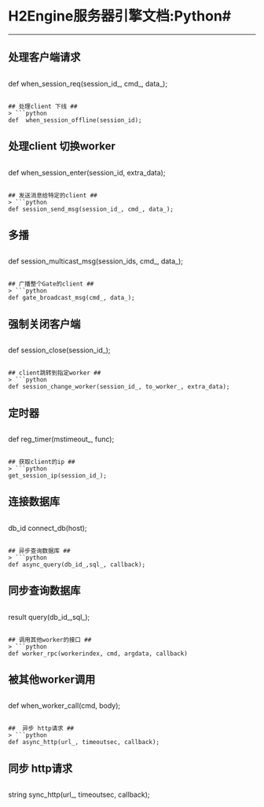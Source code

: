 # H2Engine服务器引擎文档:Python#
* * *
## 处理客户端请求 ##
> ```python
def  when_session_req(session_id_, cmd_, data_);
```

## 处理client 下线 ##
> ```python
def  when_session_offline(session_id);
```

## 处理client 切换worker ##
> ```python
def  when_session_enter(session_id, extra_data);
``` 

## 发送消息给特定的client ##
> ```python
def session_send_msg(session_id_, cmd_, data_);
```

## 多播 ##
> ```python
def session_multicast_msg(session_ids, cmd_, data_);
```

## 广播整个Gate的client ##
> ```python
def gate_broadcast_msg(cmd_, data_);
```

## 强制关闭客户端 ##
> ```python
def session_close(session_id_);
```

## client跳转到指定worker ##
> ```python
def session_change_worker(session_id_, to_worker_, extra_data);
```

## 定时器 ##
> ```python
def reg_timer(mstimeout_, func);
```

## 获取client的ip ##
> ```python
get_session_ip(session_id_);
```

## 连接数据库 ##
> ```python
db_id connect_db(host);
```

## 异步查询数据库 ##
> ```python
def async_query(db_id_,sql_, callback);
```

## 同步查询数据库 ##
> ```python
result query(db_id_,sql_);
```

## 调用其他worker的接口 ##
> ```python
def worker_rpc(workerindex, cmd, argdata, callback)
```

## 被其他worker调用 ##
> ```python
def when_worker_call(cmd, body);
```

##  异步 http请求 ##
> ```python
def async_http(url_, timeoutsec, callback);
```

##  同步 http请求 ##
> ```python
string sync_http(url_, timeoutsec, callback);
```
